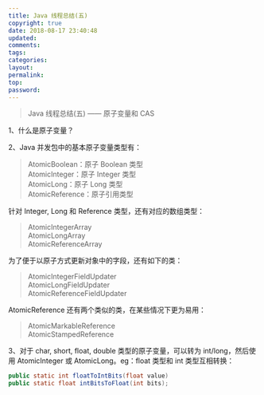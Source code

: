 ```yaml
---
title: Java 线程总结(五)
copyright: true
date: 2018-08-17 23:40:48
updated:
comments:
tags:
categories:
layout:
permalink:
top:
password:
---
```

<blockquote class="blockquote-center"> Java 线程总结(五) —— 原子变量和 CAS </blockquote>

<!-- more -->

1、什么是原子变量？  

2、Java 并发包中的基本原子变量类型有：
> AtomicBoolean：原子 Boolean 类型  
> AtomicInteger：原子 Integer 类型  
> AtomicLong：原子 Long 类型  
> AtomicReference：原子引用类型  

针对 Integer, Long 和 Reference 类型，还有对应的数组类型：
> AtomicIntegerArray  
> AtomicLongArray  
> AtomicReferenceArray  

为了便于以原子方式更新对象中的字段，还有如下的类：
> AtomicIntegerFieldUpdater  
> AtomicLongFieldUpdater  
> AtomicReferenceFieldUpdater  

AtomicReference 还有两个类似的类，在某些情况下更为易用：
> AtomicMarkableReference  
> AtomicStampedReference  

3、对于 char, short, float, double 类型的原子变量，可以转为 int/long，然后使用 AtomicInteger 或 AtomicLong。eg：float 类型和 int 类型互相转换：
```Java
public static int floatToIntBits(float value)
public static float intBitsToFloat(int bits);
```
